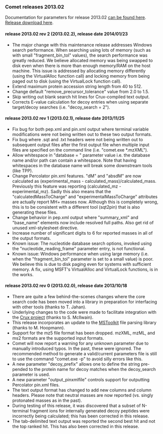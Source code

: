 ### Comet releases 2013.02

Documentation for parameters for release 2013.02 [can be found
here](/Comet/parameters/parameters_201302/).
[Release download here](https://sourceforge.net/projects/comet-ms/files/).

#### release 2013.02 rev 2 (2013.02.2), release date 2014/01/23
- The major change with this maintenance release addresses Windows search
performance. When searching using lots of memory (such as with small
"fragment_bin_tol" values), the search performance was greatly reduced. We
believe allocated memory was being swapped to disk even when there is more than
enough memory/RAM on the host machine. This issue is addressed by allocating
memory differently (using the VirtualAlloc function call) and locking memory
from being paged out to disk (using the VirtualLock function call).
- Extend maximum protein accession string length from 40 to 512.
- Change default "remove_precursor_tolerance" value from 2.0 to 1.5.
- Skip writing out blank search hit lines for Crux-compiled text output.
- Corrects E-value calculation for decoy entries when using separate
target/decoy searches (i.e. "decoy_search = 2").

#### release 2013.02 rev 1 (2013.02.1), release date 2013/11/25
- Fix bug for both pep.xml and pin.xml output where terminal variable
modifications were not being written out to these two output formats.
- Fix bug where .sqt and .txt headers were not being written out to subsequent
output files after the first output file when multiple input files are
specified on the command line (i.e. "comet.exe *.mzXML").
- Allow whitespace in "database = " parameter value i.e. the database name
and/or path can contain a whitespace. Note that having whitespaces in the
database name will break some downstream tools (like TPP).
- Change Percolator pin.xml features. "dM" and "absdM" are now calculated as
(experimental_mass - calculated_mass)/calculated_mass. Previously this feature
was reporting (calculated_mz - experimental_mz). Sadly this also means that the
"calculatedMassToCharge" and "experimentalMassToCharge" attributes are actually
report MH+ masses now. Although this is completely wrong, this is to be
consistent with a different tool (sqt2pin) that is also generating these files.
- Change behavior in pep.xml output where "summary_xml" and "base_name"
elements now include resolved full paths. Also get rid of unused xml-stylesheet
directive.
- Increase number of significant digits to 6 for reported masses in all of the
output formats.
- Known issue: The nucleotide database search options, invoked using the
"nucleotide_reading_frame" parameter entry, is not functional.
- Known issue: Windows performance when using large memory (i.e. when the
"fragment_bin_tol" parameter is set to a small value) is poor. We believe this
is due to disk paging even for systems with sufficient memory. A fix, using
MSFT's VirtualAlloc and VirtualLock functions, is in the works.

#### release 2013.02 rev 0 (2013.02.0), release date 2013/10/18
- There are quite a few behind-the-scenes changes where the core search code
has been moved into a library in preparation for interfacing with other tools
(thanks to T. Jahan).
- Underlying changes to the code were made to facilitate integration with the
[Crux project](http://crux.ms) (thanks to S. McIlwain).
- This release incorporates an update to the
[MSToolkit](https://github.com/mhoopmann/mstoolkit)
file parsing library (thanks to M. Hoopmann).
- Support for the mz5 file format has been dropped. mzXML, mzML, and ms2
formats are the supported input formats.
- Comet will now report a warning for any unknown parameter due to manually
introduced typos. In the past, these were ignored. The recommended method to
generate a valid/current parameters file is still to use the command "comet.exe
-p" to avoid silly errors like this.
- A new parameter "decoy_prefix" allows one to define the string pre-pended to
the protein name for decoy matches when the decoy_search parameter is used.
- A new parameter "output_pinxmlfile" controls support for outputting
Percolator pin.xml files.
- The text output format has changed to add new columns and column headers.
Please note that neutral masses are now reported (vs. singly protonated masses
as in the past).
- During testing of this release, it was discovered that a subset of N-terminal
fragment ions for internally generated decoy peptides were incorrectly being
calculated; this has been corrected in this release.
- The tab-delimited text output was reported the second best hit and not the
top ranked hit. This has also been corrected in this release.
